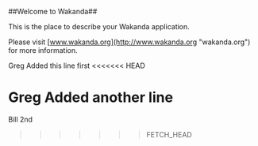 ##Welcome to Wakanda##

This is the place to describe your Wakanda application.

Please visit [www.wakanda.org](http://www.wakanda.org "wakanda.org") for more information.


Greg Added this line first
<<<<<<< HEAD

Greg Added another line
=======
Bill 2nd
>>>>>>> FETCH_HEAD
